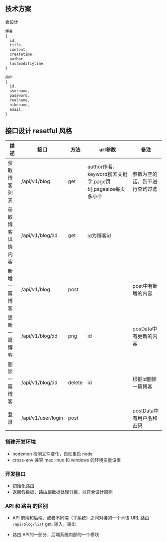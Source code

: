 ## 技术方案

表设计
```js
博客
{
  id,
  title,
  content,
  createtime,
  author,
  lastmodifiytime,
}
```

```js
用户
{
  id,
  username,
  password,
  realname,
  nikename,
  email,
}
```


## 接口设计 resetful 风格
描述|接口|方法|url参数|备注
--|--|--|--|--|
获取博客列表|/api/v1/blog  |get|author作者，keyword搜索关键字,page页码,pagesize每页多小个|参数为空的话，则不进行查询过滤
获取博客详情内容  |/api/v1/blog/:id  |get|id为博客id|
新增一篇博客  |/api/v1/blog |post||post中有新增的内容|
更新一篇博客  |/api/v1/blog/:id | png|id|posData中有更新的内容
删除一篇博客  |/api/v1/blog/:id |delete|id|根据id删除一篇博客
登录|/api/v1/user/login|post||postData中有用户名和密码


### 搭建开发环境
- nodemon 检测文件变化，自动重启 node
- cross-env 兼容 mac linux 和 windows 的环境变量设置


### 开发接口
- 初始化路由
- 返回假数据，路由跟数据处理分离，以符合设计原则


### API 和 路由 的区别
- API
前端和后端、或者不同端（子系统）之间对接的一个术语
URL 路由 `/api/blog/list` get, 输入，输出

- 路由
API的一部分，后端系统内部的一个模块